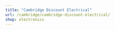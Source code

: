 ```yaml
---
title: "Cambridge Discount Electrical"
url: /cambridge/cambridge-discount-electrical/
shop: electronics
---
```

